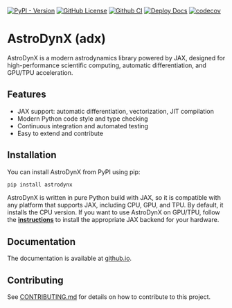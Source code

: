 [![PyPI - Version](https://img.shields.io/pypi/v/astrodynx)](https://pypi.org/project/astrodynx/)
[![GitHub License](https://img.shields.io/github/license/adxorg/astrodynx)](https://github.com/adxorg/astrodynx/blob/main/LICENSE)
[![Github CI](https://github.com/adxorg/astrodynx/actions/workflows/ci.yml/badge.svg)](https://github.com/adxorg/astrodynx/actions/workflows/ci.yml)
[![Deploy Docs](https://github.com/adxorg/astrodynx/actions/workflows/docs.yml/badge.svg)](https://github.com/adxorg/astrodynx/actions/workflows/docs.yml)
[![codecov](https://codecov.io/gh/adxorg/astrodynx/graph/badge.svg?token=azxgWzPIIU)](https://codecov.io/gh/adxorg/astrodynx)


# AstroDynX (adx)

AstroDynX is a modern astrodynamics library powered by JAX, designed for high-performance scientific computing, automatic differentiation, and GPU/TPU acceleration.

## Features
- JAX support: automatic differentiation, vectorization, JIT compilation
- Modern Python code style and type checking
- Continuous integration and automated testing
- Easy to extend and contribute

## Installation
You can install AstroDynX from PyPI using pip:
```bash
pip install astrodynx
```
AstroDynX is written in pure Python build with JAX, so it is compatible with any platform that supports JAX, including CPU, GPU, and TPU. By default, it installs the CPU version. If you want to use AstroDynX on GPU/TPU, follow the [**instructions**](https://jax.readthedocs.io/en/latest/installation.html) to install the appropriate JAX backend for your hardware.

## Documentation
The documentation is available at [github.io](https://adxorg.github.io/astrodynx/).

## Contributing
See [CONTRIBUTING.md](CONTRIBUTING.md) for details on how to contribute to this project.
